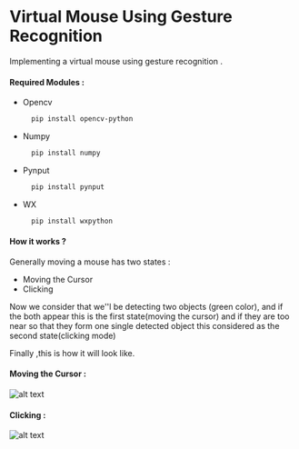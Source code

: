 # Virtual Mouse Using Gesture Recognition
Implementing a virtual mouse using gesture recognition . 

#### Required Modules :
  - Opencv   
    ```bash
      pip install opencv-python
    ```
  - Numpy 
    ```bash
      pip install numpy
    ```
  - Pynput  
    ```bash
      pip install pynput
    ```
  - WX
    ```bash
      pip install wxpython
    ```

#### How it works ?

Generally moving a mouse has two states :
  - Moving the Cursor 
  - Clicking

Now we consider that we''l be detecting two objects (green color), and if the both appear this is the first state(moving the cursor) and if they are too near so that they form one single detected object this considered as the second state(clicking mode)

Finally ,this is how it will look like. 

#### Moving the Cursor :
    
   ![alt text](https://github.com/moadmmh/Virtual-Mouse-Using-Gesture-Recognition/blob/master/cursor.jpg)

#### Clicking :
   
   ![alt text](https://github.com/moadmmh/Virtual-Mouse-Using-Gesture-Recognition/blob/master/clicking.jpg)
